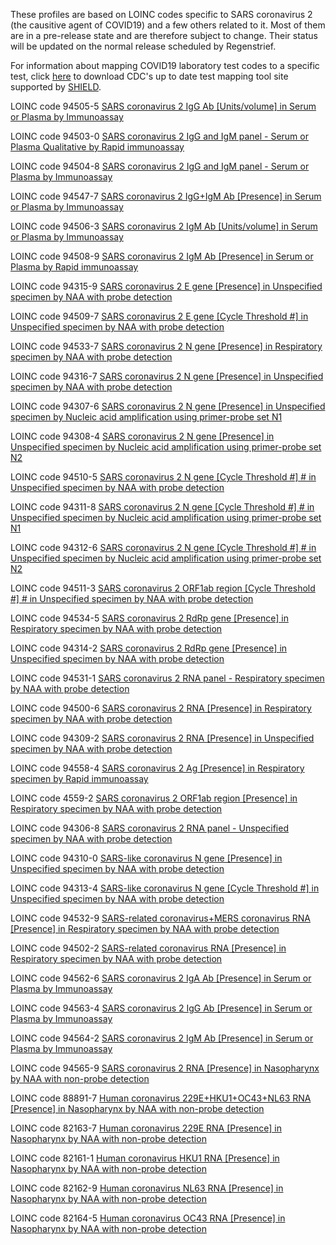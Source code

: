 ﻿
These profiles are based on LOINC codes specific to SARS coronavirus 2 (the causitive agent of COVID19) and a few others related to it.  Most of them are in a pre-release state and are therefore subject to change.  Their status will be updated on the normal release scheduled by Regenstrief.


For information about mapping COVID19 laboratory test codes to a specific test, click [here](https://www.cdc.gov/csels/dls/sars-cov-2-livd-codes.html) to download CDC's up to date test mapping tool site supported by [SHIELD](https://mdic.org/program/systemic-harmonization-and-interoperability-enhancement-for-lab-data-shield/).



LOINC code 94505-5 [SARS coronavirus 2 IgG Ab \[Units/volume\] in Serum or Plasma by Immunoassay](StructureDefinition-SARScoronavirus2AbIgGAcncPtSerPlasQnIALabObs.html)

LOINC code 94503-0 [SARS coronavirus 2 IgG and IgM panel - Serum or Plasma Qualitative by Rapid immunoassay](StructureDefinition-SARScoronavirus2AbIgGandIgMpanelPtSerPlasQnIALabObs.html)

LOINC code 94504-8 [SARS coronavirus 2 IgG and IgM panel - Serum or Plasma by Immunoassay](StructureDefinition-SARScoronavirus2AbIgGandIgMpanelPtSerPlasOrdIArapidLabObs.html)

LOINC code 94547-7 [SARS coronavirus 2 IgG+IgM Ab \[Presence\] in Serum or Plasma by Immunoassay](StructureDefinition-SARScoronavirus2AbIgGPlusIgMPrThrPtSerPlasOrdIALabObs.html)

LOINC code 94506-3 [SARS coronavirus 2 IgM Ab \[Units/volume\] in Serum or Plasma by Immunoassay](StructureDefinition-SARScoronavirus2AbIgMAcncPtSerPlasQnIALabObs.html)

LOINC code 94508-9 [SARS coronavirus 2 IgM Ab \[Presence\] in Serum or Plasma by Rapid immunoassay](StructureDefinition-SARScoronavirus2AbIgMPrThrPtSerPlasOrdIArapidLabObs.html)

LOINC code 94315-9 [SARS coronavirus 2 E gene \[Presence\] in Unspecified specimen by NAA with probe detection](StructureDefinition-SARScoronavirus2EGenePrThrPtXXXOrdPrbAmpTarLabObs.html)

LOINC code 94509-7 [SARS coronavirus 2 E gene \[Cycle Threshold #\] in Unspecified specimen by NAA with probe detection](StructureDefinition-SARScoronavirus2EGeneThreshNumPtXXXQnPrbAmpTarLabObs.html)

LOINC code 94533-7 [SARS coronavirus 2 N gene \[Presence\] in Respiratory specimen by NAA with probe detection](StructureDefinition-SARScoronavirus2NGenePrThrPtRespOrdPrbAmpTarLabObs.html)

LOINC code 94316-7 [SARS coronavirus 2 N gene \[Presence\] in Unspecified specimen by NAA with probe detection](StructureDefinition-SARScoronavirus2NgenePrThrPtXXXOrdPrbAmpTarLabObs.html)

LOINC code 94307-6 [SARS coronavirus 2 N gene \[Presence\] in Unspecified specimen by Nucleic acid amplification using primer-probe set N1](StructureDefinition-SARSCoV2NgenePrThrPtXXXOrdPrbAmpTarPrimerProbeSetN1LabObs.html)

LOINC code 94308-4 [SARS coronavirus 2 N gene \[Presence\] in Unspecified specimen by Nucleic acid amplification using primer-probe set N2](StructureDefinition-SARSCoV2NgenePrThrPtXXXOrdPrbAmpTarPrimerProbeSetN2LabObs.html)

LOINC code 94510-5 [SARS coronavirus 2 N gene \[Cycle Threshold #\] # in Unspecified specimen by NAA with probe detection](StructureDefinition-SARScoronavirus2NgeneThreshNumPtXXXQnPrbAmpTarLabObs.html)

LOINC code 94311-8 [SARS coronavirus 2 N gene \[Cycle Threshold #\] # in Unspecified specimen by Nucleic acid amplification using primer-probe set N1](StructureDefinition-SARSCoV2NgeneThreshNumPtXXXQnPrbAmpTarPrimerProbeSetN1LabObs.html)

LOINC code 94312-6 [SARS coronavirus 2 N gene \[Cycle Threshold #\] # in Unspecified specimen by Nucleic acid amplification using primer-probe set N2](StructureDefinition-SARSCoV2NgeneThreshNumPtXXXQnPrbAmpTarPrimerProbeSetN2LabObs.html)

LOINC code 94511-3 [SARS coronavirus 2 ORF1ab region \[Cycle Threshold #\] # in Unspecified specimen by NAA with probe detection](StructureDefinition-SARSCoV2ORF1abRespQlNAAprobeLabObs.html)

LOINC code 94534-5 [SARS coronavirus 2 RdRp gene \[Presence\] in Respiratory specimen by NAA with probe detection](StructureDefinition-SARScoronavirus2RdRpGenePrThePtRespOrdPrbAmpTarLabObs.html)

LOINC code 94314-2 [SARS coronavirus 2 RdRp gene \[Presence\] in Unspecified specimen by NAA with probe detection](StructureDefinition-SARScoronavirus2RdRpGenePrThrPtXXXOrdPrbAmpTarLabObs.html)

LOINC code 94531-1 [SARS coronavirus 2 RNA panel - Respiratory specimen by NAA with probe detection](StructureDefinition-SARScoronavirus2RNAPanelPtRespPrbAmpTarLabObs.html)

LOINC code 94500-6 [SARS coronavirus 2 RNA \[Presence\] in Respiratory specimen by NAA with probe detection](StructureDefinition-SARScoronavirus2RNAPrThrPtRespOrdPrbAmpTarLabObs.html)

LOINC code 94309-2 [SARS coronavirus 2 RNA \[Presence\] in Unspecified specimen by NAA with probe detection](StructureDefinition-SARScoronavirus2RNAPrThrPtXXXOrdPrbAmpTarLabObs.html)

LOINC code 94558-4 [SARS coronavirus 2 Ag \[Presence\] in Respiratory specimen by Rapid immunoassay](StructureDefinition-SARSCoV2AgRespQlIArapidLabObs.html)

LOINC code 4559-2 [SARS coronavirus 2 ORF1ab region \[Presence\] in Respiratory specimen by NAA with probe detection](StructureDefinition-SARScoronavirus2ORF1AbRegionThreshNumPtXXXQnPrbAmpTarLabObs.html)

LOINC code 94306-8 [SARS coronavirus 2 RNA panel - Unspecified specimen by NAA with probe detection](StructureDefinition-SARSCoV2RNAPnlXXXNAAprobePanelLabObs.html)

LOINC code 94310-0 [SARS-like coronavirus N gene \[Presence\] in Unspecified specimen by NAA with probe detection](StructureDefinition-SARSLikecoronavirusNGenePrThrPtXXXOrdPrbAmpTarLabObs.html)

LOINC code 94313-4 [SARS-like coronavirus N gene \[Cycle Threshold #\] in Unspecified specimen by NAA with probe detection](StructureDefinition-SARSLikecoronavirusNGeneThreshNumPtXXXQnPrbAmpTarLabObs.html)

LOINC code 94532-9 [SARS-related coronavirus+MERS coronavirus RNA \[Presence\] in Respiratory specimen by NAA with probe detection](StructureDefinition-SARSrelatedCoVPlusMERSCoVRNAPrThrPtRespOrdPrbAmpTarLabObs.html)

LOINC code 94502-2 [SARS-related coronavirus RNA \[Presence\] in Respiratory specimen by NAA with probe detection](StructureDefinition-SARSRelatedCoronavirusRNAPrThrPtRespOrdPrbAmpTarLabObs.html)

LOINC code 94562-6 [SARS coronavirus 2 IgA Ab \[Presence\] in Serum or Plasma by Immunoassay](StructureDefinition-SARScoronavirus2AbIgAPrThrPtSerPlasOrdIALabObs.html)

LOINC code 94563-4 [SARS coronavirus 2 IgG Ab \[Presence\] in Serum or Plasma by Immunoassay](StructureDefinition-SARScoronavirus2AbIgGPrThrPtSerPlasOrdIALabObs.html)

LOINC code 94564-2 [SARS coronavirus 2 IgM Ab \[Presence\] in Serum or Plasma by Immunoassay](StructureDefinition-SARScoronavirus2AbIgMPrThrPtSerPlasOrdIALabObs.html)

LOINC code 94565-9 [SARS coronavirus 2 RNA \[Presence\] in Nasopharynx by NAA with non-probe detection](StructureDefinition-SARScoronavirus2RNAPrThrPtNphOrdNonprobeamptarLabObs.html)

LOINC code 88891-7 [Human coronavirus 229E+HKU1+OC43+NL63 RNA \[Presence\] in Nasopharynx by NAA with non-probe detection](StructureDefinition-Humancoronavirus229EHKU1OC43NL63RNAPresNsphLabObs.html)

LOINC code 82163-7 [Human coronavirus 229E RNA \[Presence\] in Nasopharynx by NAA with non-probe detection](StructureDefinition-Humancoronavirus229ERNAPrThrPtNphOrdNonprobeamptarLabObs.html)

LOINC code 82161-1 [Human coronavirus HKU1 RNA \[Presence\] in Nasopharynx by NAA with non-probe detection](StructureDefinition-HumancoronavirusHKU1RNAPrThrPtNphOrdNonprobeamptarLabObs.html)

LOINC code 82162-9 [Human coronavirus NL63 RNA \[Presence\] in Nasopharynx by NAA with non-probe detection](StructureDefinition-HumancoronavirusNL63RNAPrThrPtNphOrdNonprobeamptarLabObs.html)

LOINC code 82164-5 [Human coronavirus OC43 RNA \[Presence\] in Nasopharynx by NAA with non-probe detection](StructureDefinition-HumancoronavirusOC43RNAPrThrPtNphOrdNonprobeamptarLabObs.html)